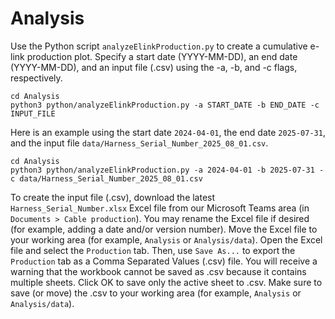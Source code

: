 # Analysis

Use the Python script `analyzeElinkProduction.py` to create a cumulative e-link production plot.
Specify a start date (YYYY-MM-DD), an end date (YYYY-MM-DD), and an input file (.csv)
using the -a, -b, and -c flags, respectively.
```
cd Analysis
python3 python/analyzeElinkProduction.py -a START_DATE -b END_DATE -c INPUT_FILE
```

Here is an example using the start date `2024-04-01`, the end date `2025-07-31`,
and the input file `data/Harness_Serial_Number_2025_08_01.csv`.
```
cd Analysis
python3 python/analyzeElinkProduction.py -a 2024-04-01 -b 2025-07-31 -c data/Harness_Serial_Number_2025_08_01.csv
```

To create the input file (.csv), download the latest `Harness_Serial_Number.xlsx` Excel file
from our Microsoft Teams area (in `Documents > Cable production`).
You may rename the Excel file if desired (for example, adding a date and/or version number).
Move the Excel file to your working area (for example, `Analysis` or `Analysis/data`).
Open the Excel file and select the `Production` tab.
Then, use `Save As...` to export the `Production` tab as a Comma Separated Values (.csv) file.
You will receive a warning that the workbook cannot be saved as .csv because it contains multiple sheets.
Click OK to save only the active sheet to .csv.
Make sure to save (or move) the .csv to your working area (for example, `Analysis` or `Analysis/data`).

